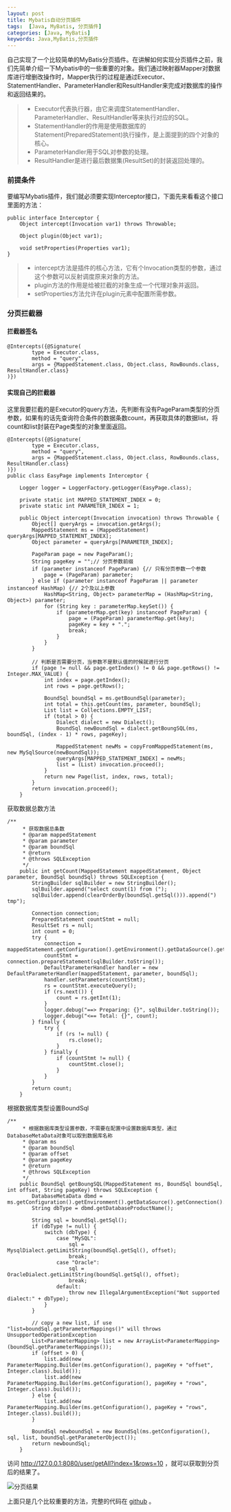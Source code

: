 ```yaml
---
layout: post
title: Mybatis自动分页插件
tags:  [Java, MyBatis, 分页插件]
categories: [Java, MyBatis]
keywords: Java,MyBatis,分页插件
---
```



自己实现了一个比较简单的MyBatis分页插件。在讲解如何实现分页插件之前，我们先简单介绍一下Mybatis中的一些重要的对象。我们通过映射器Mapper对数据库进行增删改操作时，Mapper执行的过程是通过Executor、StatementHandler、ParameterHandler和ResultHandler来完成对数据库的操作和返回结果的。




> * Executor代表执行器，由它来调度StatementHandler、ParameterHandler、ResultHandler等来执行对应的SQL。
> * StatementHandler的作用是使用数据库的Statement(PreparedStatement)执行操作，是上面提到的四个对象的核心。
> * ParameterHandler用于SQL对参数的处理。
> * ResultHandler是进行最后数据集(ResultSet)的封装返回处理的。


### 前提条件
要编写Mybatis插件，我们就必须要实现Interceptor接口，下面先来看看这个接口里面的方法：

```
public interface Interceptor {
    Object intercept(Invocation var1) throws Throwable;

    Object plugin(Object var1);

    void setProperties(Properties var1);
}
```
> * intercept方法是插件的核心方法，它有个Invocation类型的参数，通过这个参数可以反射调度原来对象的方法。
> * plugin方法的作用是给被拦截的对象生成一个代理对象并返回。
> * setProperties方法允许在plugin元素中配置所需参数。



### 分页拦截器

#### 拦截器签名
```
@Intercepts({@Signature(
        type = Executor.class,
        method = "query",
        args = {MappedStatement.class, Object.class, RowBounds.class, ResultHandler.class}
)})
```

#### 实现自己的拦截器
这里我要拦截的是Executor的query方法，先判断有没有PageParam类型的分页参数，如果有的话先查询符合条件的数据条数count，再获取具体的数据list，将count和list封装在Page类型的对象里面返回。
```
@Intercepts({@Signature(
        type = Executor.class,
        method = "query",
        args = {MappedStatement.class, Object.class, RowBounds.class, ResultHandler.class}
)})
public class EasyPage implements Interceptor {

    Logger logger = LoggerFactory.getLogger(EasyPage.class);

    private static int MAPPED_STATEMENT_INDEX = 0;
    private static int PARAMETER_INDEX = 1;

    public Object intercept(Invocation invocation) throws Throwable {
        Object[] queryArgs = invocation.getArgs();
        MappedStatement ms = (MappedStatement) queryArgs[MAPPED_STATEMENT_INDEX];
        Object parameter = queryArgs[PARAMETER_INDEX];

        PageParam page = new PageParam();
        String pageKey = "";// 分页参数前缀
        if (parameter instanceof PageParam) {// 只有分页参数一个参数
            page = (PageParam) parameter;
        } else if (parameter instanceof PageParam || parameter instanceof HashMap) {// 2个及以上参数
            HashMap<String, Object> parameterMap = (HashMap<String, Object>) parameter;
            for (String key : parameterMap.keySet()) {
                if (parameterMap.get(key) instanceof PageParam) {
                    page = (PageParam) parameterMap.get(key);
                    pageKey = key + ".";
                    break;
                }
            }
        }

        // 判断是否需要分页，当参数不是默认值的时候就进行分页
        if (page != null && page.getIndex() != 0 && page.getRows() != Integer.MAX_VALUE) {
            int index = page.getIndex();
            int rows = page.getRows();

            BoundSql boundSql = ms.getBoundSql(parameter);
            int total = this.getCount(ms, parameter, boundSql);
            List list = Collections.EMPTY_LIST;
            if (total > 0) {
                Dialect dialect = new Dialect();
                BoundSql newBoundSql = dialect.getBoungSQL(ms, boundSql, (index - 1) * rows, pageKey);

                MappedStatement newMs = copyFromMappedStatement(ms, new MySqlSource(newBoundSql));
                queryArgs[MAPPED_STATEMENT_INDEX] = newMs;
                list = (List) invocation.proceed();
            }
            return new Page(list, index, rows, total);
        }
        return invocation.proceed();
    }
```

获取数据总数方法
```
/**
     * 获取数据总条数
     * @param mappedStatement
     * @param parameter
     * @param boundSql
     * @return
     * @throws SQLException
     */
    public int getCount(MappedStatement mappedStatement, Object parameter, BoundSql boundSql) throws SQLException {
        StringBuilder sqlBuilder = new StringBuilder();
        sqlBuilder.append("select count(1) from (");
        sqlBuilder.append(clearOrderBy(boundSql.getSql())).append(") tmp");

        Connection connection;
        PreparedStatement countStmt = null;
        ResultSet rs = null;
        int count = 0;
        try {
            connection = mappedStatement.getConfiguration().getEnvironment().getDataSource().getConnection();
            countStmt = connection.prepareStatement(sqlBuilder.toString());
            DefaultParameterHandler handler = new DefaultParameterHandler(mappedStatement, parameter, boundSql);
            handler.setParameters(countStmt);
            rs = countStmt.executeQuery();
            if (rs.next()) {
                count = rs.getInt(1);
            }
            logger.debug("==> Preparing: {}", sqlBuilder.toString());
            logger.debug("<== Total: {}", count);
        } finally {
            try {
                if (rs != null) {
                    rs.close();
                }
            } finally {
                if (countStmt != null) {
                    countStmt.close();
                }
            }
        }
        return count;
    }
```

根据数据库类型设置BoundSql
```
/**
     * 根据数据库类型设置参数，不需要在配置中设置数据库类型，通过DatabaseMetaData对象可以取到数据库名称
     * @param ms
     * @param boundSql
     * @param offset
     * @param pageKey
     * @return
     * @throws SQLException
     */
    public BoundSql getBoungSQL(MappedStatement ms, BoundSql boundSql, int offset, String pageKey) throws SQLException {
        DatabaseMetaData dbmd = ms.getConfiguration().getEnvironment().getDataSource().getConnection().getMetaData();
        String dbType = dbmd.getDatabaseProductName();

        String sql = boundSql.getSql();
        if (dbType != null) {
            switch (dbType) {
                case "MySQL":
                    sql = MysqlDialect.getLimitString(boundSql.getSql(), offset);
                    break;
                case "Oracle":
                    sql = OracleDialect.getLimitString(boundSql.getSql(), offset);
                    break;
                default:
                    throw new IllegalArgumentException("Not supported dialect:" + dbType);
            }
        }

        // copy a new list, if use "list=boundSql.getParameterMappings()" will throws UnsupportedOperationException
        List<ParameterMapping> list = new ArrayList<ParameterMapping>(boundSql.getParameterMappings());
        if (offset > 0) {
            list.add(new ParameterMapping.Builder(ms.getConfiguration(), pageKey + "offset", Integer.class).build());
            list.add(new ParameterMapping.Builder(ms.getConfiguration(), pageKey + "rows", Integer.class).build());
        } else {
            list.add(new ParameterMapping.Builder(ms.getConfiguration(), pageKey + "rows", Integer.class).build());
        }

        BoundSql newboundSql = new BoundSql(ms.getConfiguration(), sql, list, boundSql.getParameterObject());
        return newboundSql;
    }
```

访问 http://127.0.0.1:8080/user/getAll?index=1&rows=10 ，就可以获取到分页后的结果了。

![分页结果](https://raw.githubusercontent.com/ethendev/easypage/master/page_result.png)

上面只是几个比较重要的方法，完整的代码在 [github](https://github.com/ethendev/easypage.git) 。